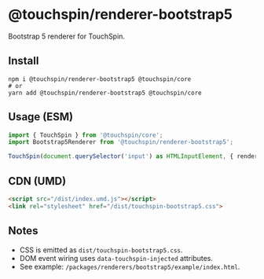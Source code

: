 @touchspin/renderer-bootstrap5
==============================

Bootstrap 5 renderer for TouchSpin.

## Install

```
npm i @touchspin/renderer-bootstrap5 @touchspin/core
# or
yarn add @touchspin/renderer-bootstrap5 @touchspin/core
```

## Usage (ESM)

```ts
import { TouchSpin } from '@touchspin/core';
import Bootstrap5Renderer from '@touchspin/renderer-bootstrap5';

TouchSpin(document.querySelector('input') as HTMLInputElement, { renderer: Bootstrap5Renderer });
```

## CDN (UMD)

```html
<script src="/dist/index.umd.js"></script>
<link rel="stylesheet" href="/dist/touchspin-bootstrap5.css">
```

## Notes
- CSS is emitted as `dist/touchspin-bootstrap5.css`.
- DOM event wiring uses `data-touchspin-injected` attributes.
- See example: `/packages/renderers/bootstrap5/example/index.html`.
